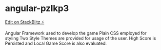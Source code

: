 # angular-pzlkp3

[Edit on StackBlitz ⚡️](https://stackblitz.com/edit/angular-pzlkp3)

Angular Framework used to develop the game
Plain CSS employed for styling
Two Style Themes are provided for usage of the user.
High Score is Persisted and Local Game Score is also evaluated.

